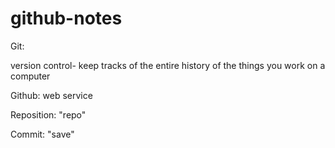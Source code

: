 # github-notes

Git: 

version control- keep tracks of the entire history of the things you work on a computer

Github: web service

Reposition: "repo"

Commit: "save"
